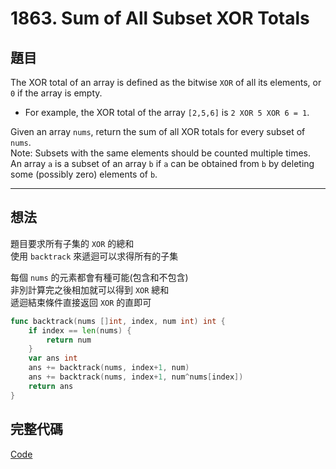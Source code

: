 # 1863. Sum of All Subset XOR Totals
## 題目
The XOR total of an array is defined as the bitwise `XOR` of all its elements, or `0` if the array is empty.
- For example, the XOR total of the array `[2,5,6]` is `2 XOR 5 XOR 6 = 1`.

Given an array `nums`, return the sum of all XOR totals for every subset of `nums`.  
Note: Subsets with the same elements should be counted multiple times.  
An array `a` is a subset of an array `b` if `a` can be obtained from `b` by deleting some (possibly zero) elements of `b`.

---

## 想法

題目要求所有子集的 `XOR` 的總和  
使用 `backtrack` 來遞迴可以求得所有的子集

每個 `nums` 的元素都會有種可能(包含和不包含)  
非別計算完之後相加就可以得到 `XOR` 總和  
遞迴結束條件直接返回 `XOR` 的直即可
```go
func backtrack(nums []int, index, num int) int {
	if index == len(nums) {
		return num
	}
	var ans int
	ans += backtrack(nums, index+1, num)
	ans += backtrack(nums, index+1, num^nums[index])
	return ans
}
```

## 完整代碼
[Code](./solution.go)
